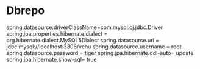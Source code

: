 # Dbrepo

spring.datasource.driverClassName=com.mysql.cj.jdbc.Driver
spring.jpa.properties.hibernate.dialect = org.hibernate.dialect.MySQL5Dialect
spring.datasource.url = jdbc:mysql://localhost:3306/venu
spring.datasource.username = root
spring.datasource.password = tiger
spring.jpa.hibernate.ddl-auto= update
spring.jpa.hibernate.show-sql= true
